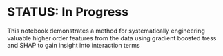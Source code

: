 # STATUS: In Progress

This notebook demonstrates a method for systematically engineering valuable higher order features from the data using gradient boosted tress and SHAP to gain insight into interaction terms